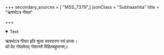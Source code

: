+++
secondary_sources = [ "MSS_7379",]
jsonClass = "Subhaashita"
title = "ऋषभोऽत्र गीयत"

+++

<details open><summary>Text</summary>

ऋषभोऽत्र गीयत इति श्रुत्वा स्वरपारगा वयं प्राप्ताः।  
को वेद गोष्ठमेतद् गोशान्तौ विहितबहुमानम्॥
</details>
